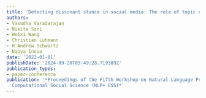 ```yaml
---
title: 'Detecting dissonant stance in social media: The role of topic exposure'
authors:
- Vasudha Varadarajan
- Nikita Soni
- Weixi Wang
- Christian Luhmann
- H Andrew Schwartz
- Naoya Inoue
date: '2022-01-01'
publishDate: '2024-09-20T05:49:28.719389Z'
publication_types:
- paper-conference
publication: '*Proceedings of the Fifth Workshop on Natural Language Processing and
  Computational Social Science (NLP+ CSS)*'
---
```

